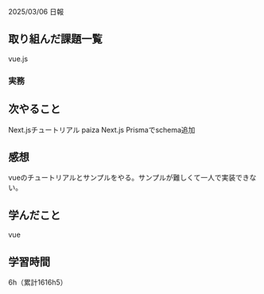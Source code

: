 2025/03/06 日報
## 取り組んだ課題一覧
vue.js


### 実務



## 次やること
Next.jsチュートリアル
paiza
Next.js Prismaでschema追加



## 感想
vueのチュートリアルとサンプルをやる。サンプルが難しくて一人で実装できない。


## 学んだこと
vue


## 学習時間
6h（累計1616h5）
